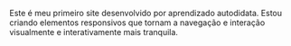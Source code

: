 Este é meu primeiro site desenvolvido por aprendizado autodidata. Estou criando elementos responsivos que tornam a navegação e interação visualmente e interativamente mais tranquila.
